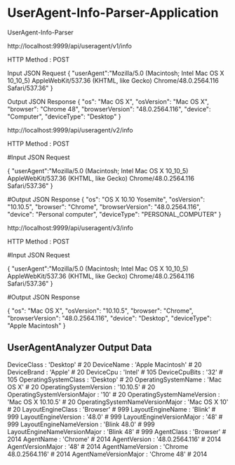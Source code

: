 # UserAgent-Info-Parser-Application
UserAgent-Info-Parser

http://localhost:9999/api/useragent/v1/info

HTTP Method : POST

Input JSON Request
{
    "userAgent":"Mozilla/5.0 (Macintosh; Intel Mac OS X 10_10_5) AppleWebKit/537.36 (KHTML, like Gecko) Chrome/48.0.2564.116 Safari/537.36"
}

Output JSON Response
{
    "os": "Mac OS X",
    "osVersion": "Mac OS X",
    "browser": "Chrome 48",
    "browserVersion": "48.0.2564.116",
    "device": "Computer",
    "deviceType": "Desktop"
}


http://localhost:9999/api/useragent/v2/info

HTTP Method : POST

#Input JSON Request

{
    "userAgent":"Mozilla/5.0 (Macintosh; Intel Mac OS X 10_10_5) AppleWebKit/537.36 (KHTML, like Gecko) Chrome/48.0.2564.116 Safari/537.36"
}

#Output JSON Response
{
    "os": "OS X 10.10 Yosemite",
    "osVersion": "10.10.5",
    "browser": "Chrome",
    "browserVersion": "48.0.2564.116",
    "device": "Personal computer",
    "deviceType": "PERSONAL_COMPUTER"
}


http://localhost:9999/api/useragent/v3/info

HTTP Method : POST

#Input JSON Request

{
    "userAgent":"Mozilla/5.0 (Macintosh; Intel Mac OS X 10_10_5) AppleWebKit/537.36 (KHTML, like Gecko) Chrome/48.0.2564.116 Safari/537.36"
}

#Output JSON Response

{
    "os": "Mac OS X",
    "osVersion": "10.10.5",
    "browser": "Chrome",
    "browserVersion": "48.0.2564.116",
    "device": "Desktop",
    "deviceType": "Apple Macintosh"
}

## UserAgentAnalyzer Output Data
DeviceClass                           : 'Desktop'                  #       20
      DeviceName                            : 'Apple Macintosh'          #       20
      DeviceBrand                           : 'Apple'                    #       20
      DeviceCpu                             : 'Intel'                    #      105
      DeviceCpuBits                         : '32'                       #      105
      OperatingSystemClass                  : 'Desktop'                  #       20
      OperatingSystemName                   : 'Mac OS X'                 #       20
      OperatingSystemVersion                : '10.10.5'                  #       20
      OperatingSystemVersionMajor           : '10'                       #       20
      OperatingSystemNameVersion            : 'Mac OS X 10.10.5'         #       20
      OperatingSystemNameVersionMajor       : 'Mac OS X 10'              #       20
      LayoutEngineClass                     : 'Browser'                  #      999
      LayoutEngineName                      : 'Blink'                    #      999
      LayoutEngineVersion                   : '48.0'                     #      999
      LayoutEngineVersionMajor              : '48'                       #      999
      LayoutEngineNameVersion               : 'Blink 48.0'               #      999
      LayoutEngineNameVersionMajor          : 'Blink 48'                 #      999
      AgentClass                            : 'Browser'                  #     2014
      AgentName                             : 'Chrome'                   #     2014
      AgentVersion                          : '48.0.2564.116'            #     2014
      AgentVersionMajor                     : '48'                       #     2014
      AgentNameVersion                      : 'Chrome 48.0.2564.116'     #     2014
      AgentNameVersionMajor                 : 'Chrome 48'                #     2014
